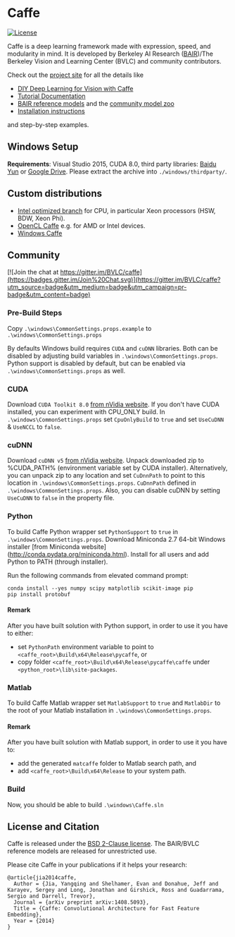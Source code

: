 # Caffe

[![License](https://img.shields.io/badge/license-BSD-blue.svg)](LICENSE)

Caffe is a deep learning framework made with expression, speed, and modularity in mind.
It is developed by Berkeley AI Research ([BAIR](http://bair.berkeley.edu))/The Berkeley Vision and Learning Center (BVLC) and community contributors.

Check out the [project site](http://caffe.berkeleyvision.org) for all the details like

- [DIY Deep Learning for Vision with Caffe](https://docs.google.com/presentation/d/1UeKXVgRvvxg9OUdh_UiC5G71UMscNPlvArsWER41PsU/edit#slide=id.p)
- [Tutorial Documentation](http://caffe.berkeleyvision.org/tutorial/)
- [BAIR reference models](http://caffe.berkeleyvision.org/model_zoo.html) and the [community model zoo](https://github.com/BVLC/caffe/wiki/Model-Zoo)
- [Installation instructions](http://caffe.berkeleyvision.org/installation.html)

and step-by-step examples.

## Windows Setup
**Requirements**: Visual Studio 2015, CUDA 8.0, third party libraries: [Baidu Yun](https://pan.baidu.com/s/1mhZgDeS) or [Google Drive](https://drive.google.com/open?id=0B0OhXbSTAU1Hb2s3Z2xfUTJ1TE0). Please extract the archive into `./windows/thirdparty/`.

## Custom distributions

- [Intel optimized branch](https://github.com/BVLC/caffe/tree/intel) for CPU, in particular Xeon processors (HSW, BDW, Xeon Phi).
- [OpenCL Caffe](https://github.com/BVLC/caffe/tree/opencl) e.g. for AMD or Intel devices.
- [Windows Caffe](https://github.com/BVLC/caffe/tree/windows)

## Community

[![Join the chat at https://gitter.im/BVLC/caffe](https://badges.gitter.im/Join%20Chat.svg)](https://gitter.im/BVLC/caffe?utm_source=badge&utm_medium=badge&utm_campaign=pr-badge&utm_content=badge)

### Pre-Build Steps
Copy `.\windows\CommonSettings.props.example` to `.\windows\CommonSettings.props`

By defaults Windows build requires `CUDA` and `cuDNN` libraries.
Both can be disabled by adjusting build variables in `.\windows\CommonSettings.props`.
Python support is disabled by default, but can be enabled via `.\windows\CommonSettings.props` as well.

### CUDA
Download `CUDA Toolkit 8.0` [from nVidia website](https://developer.nvidia.com/cuda-toolkit).
If you don't have CUDA installed, you can experiment with CPU_ONLY build.
In `.\windows\CommonSettings.props` set `CpuOnlyBuild` to `true` and set `UseCuDNN` & `UseNCCL` to `false`.

### cuDNN
Download `cuDNN v5` [from nVidia website](https://developer.nvidia.com/cudnn).
Unpack downloaded zip to %CUDA_PATH% (environment variable set by CUDA installer).
Alternatively, you can unpack zip to any location and set `CuDnnPath` to point to this location in `.\windows\CommonSettings.props`.
`CuDnnPath` defined in `.\windows\CommonSettings.props`.
Also, you can disable cuDNN by setting `UseCuDNN` to `false` in the property file.

### Python
To build Caffe Python wrapper set `PythonSupport` to `true` in `.\windows\CommonSettings.props`.
Download Miniconda 2.7 64-bit Windows installer [from Miniconda website] (http://conda.pydata.org/miniconda.html).
Install for all users and add Python to PATH (through installer).

Run the following commands from elevated command prompt:

```
conda install --yes numpy scipy matplotlib scikit-image pip
pip install protobuf
```

#### Remark
After you have built solution with Python support, in order to use it you have to either:  
* set `PythonPath` environment variable to point to `<caffe_root>\Build\x64\Release\pycaffe`, or
* copy folder `<caffe_root>\Build\x64\Release\pycaffe\caffe` under `<python_root>\lib\site-packages`.

### Matlab
To build Caffe Matlab wrapper set `MatlabSupport` to `true` and `MatlabDir` to the root of your Matlab installation in `.\windows\CommonSettings.props`.

#### Remark
After you have built solution with Matlab support, in order to use it you have to:
* add the generated `matcaffe` folder to Matlab search path, and
* add `<caffe_root>\Build\x64\Release` to your system path.

### Build
Now, you should be able to build `.\windows\Caffe.sln`

## License and Citation

Caffe is released under the [BSD 2-Clause license](https://github.com/BVLC/caffe/blob/master/LICENSE).
The BAIR/BVLC reference models are released for unrestricted use.

Please cite Caffe in your publications if it helps your research:

    @article{jia2014caffe,
      Author = {Jia, Yangqing and Shelhamer, Evan and Donahue, Jeff and Karayev, Sergey and Long, Jonathan and Girshick, Ross and Guadarrama, Sergio and Darrell, Trevor},
      Journal = {arXiv preprint arXiv:1408.5093},
      Title = {Caffe: Convolutional Architecture for Fast Feature Embedding},
      Year = {2014}
    }
